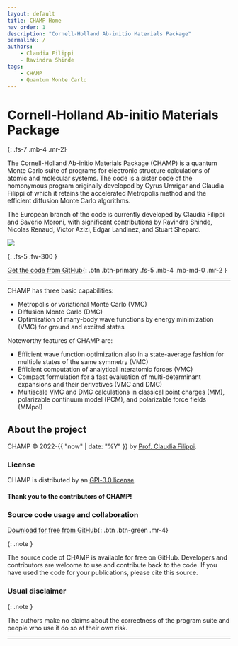 ```yaml
---
layout: default
title: CHAMP Home
nav_order: 1
description: "Cornell-Holland Ab-initio Materials Package"
permalink: /
authors:
    - Claudia Filippi
    - Ravindra Shinde
tags:
    - CHAMP
    - Quantum Monte Carlo
---
```



# Cornell-Holland Ab-initio Materials Package
{: .fs-7 .mb-4 .mr-2}

The Cornell-Holland Ab-initio Materials Package (CHAMP) is a quantum Monte Carlo suite of programs for electronic structure calculations of atomic and molecular systems. The code is a sister code of the homonymous program originally developed by Cyrus Umrigar
and Claudia Filippi of which it retains the accelerated Metropolis method and the efficient
diffusion Monte Carlo algorithms.

The European branch of the code is currently developed by Claudia Filippi and Saverio Moroni,
with significant contributions by Ravindra Shinde, Nicolas Renaud, Victor Azizi, Edgar Landinez, and Stuart Shepard.


<a href = "https://github.com/filippi-claudia/champ/graphs/contributors">
  <img src = "https://contrib.rocks/image?repo=filippi-claudia/champ"/>
</a>


{: .fs-5 .fw-300 }

[Get the code from GitHub][CHAMP repo]{: .btn .btn-primary .fs-5 .mb-4 .mb-md-0 .mr-2 }

---


CHAMP has three basic capabilities:

* Metropolis or variational Monte Carlo (VMC)
* Diffusion Monte Carlo (DMC)
* Optimization of many-body wave functions by energy minimization (VMC) for ground and excited states

Noteworthy features of CHAMP are:

* Efficient wave function optimization also in a state-average fashion for multiple states of the same symmetry (VMC)
* Efficient computation of analytical interatomic forces (VMC)
* Compact formulation for a fast evaluation of multi-determinant expansions and their derivatives (VMC and DMC)
* Multiscale VMC and DMC calculations in classical point charges (MM), polarizable continuum model (PCM), and polarizable force fields (MMpol)



## About the project

CHAMP &copy; 2022-{{ "now" | date: "%Y" }} by [Prof. Claudia Filippi](https://www.utwente.nl/en/tnw/ccp/people/academic-staff/filippi/).

### License

CHAMP is distributed by an [GPl-3.0 license](https://github.com/filippi-claudia/champ/blob/main/LICENSE).

#### Thank you to the contributors of CHAMP!

<!-- <ul class="list-style-none">
{% for contributor in site.github.contributors %}
  <li class="d-inline-block mr-1">
     <a href="{{ contributor.html_url }}"><img src="{{ contributor.avatar_url }}" width="32" height="32" alt="{{ contributor.login }}"></a>
  </li>
{% endfor %}
</ul> -->



### Source code usage and collaboration


[Download for free from GitHub][CHAMP repo]{: .btn .btn-green .mr-4}

{: .note }

The source code of CHAMP is available for free on GitHub. Developers and contributors are welcome to use and contribute back to the code.
If you have used the code for your publications, please cite this source.

### Usual disclaimer

{: .note }

The authors make no claims about the correctness of the program suite and people who use it do so at their own risk.

----

[CHAMP]: https://trex-coe.github.io/champ-user-manual/
[CHAMP repo]: https://github.com/filippi-claudia/champ
